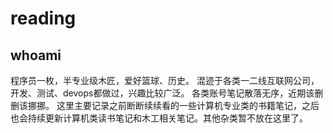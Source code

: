 # reading

## whoami
程序员一枚，半专业级木匠，爱好篮球、历史。
混迹于各类一二线互联网公司，开发、测试、devops都做过，兴趣比较广泛。
各类账号笔记散落无序，近期该删删该挪挪。
这里主要记录之前断断续续看的一些计算机专业类的书籍笔记，之后也会持续更新计算机类读书笔记和木工相关笔记。其他杂类暂不放在这里了。

